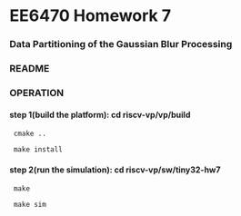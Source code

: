 # EE6470 Homework 7
### Data Partitioning of the Gaussian Blur Processing
### README
### OPERATION
#### step 1(build the platform): cd riscv-vp/vp/build
```
 cmake ..
```
```
 make install
```
#### step 2(run the simulation): cd riscv-vp/sw/tiny32-hw7
```
 make 
```
```
 make sim
```





